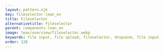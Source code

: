 ```yaml
---
layout: pattern.njk
key: fileselector-lean_en
title: Fileselector
alternativetitle: Fileselector
parent: components-lean_en
image: lean/overview/fileselector.webp
keywords: file input, file upload, fileselector, dropzone, file input
order: 120
---
```

